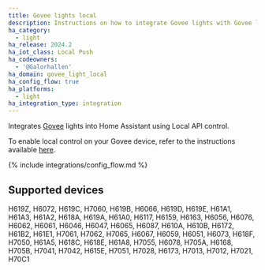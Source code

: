 ```yaml
---
title: Govee lights local
description: Instructions on how to integrate Govee lights with Govee local API
ha_category:
  - light
ha_release: 2024.2
ha_iot_class: Local Push
ha_codeowners:
  - '@Galorhallen'
ha_domain: govee_light_local
ha_config_flow: true
ha_platforms:
  - light
ha_integration_type: integration
---
```


Integrates [Govee](https://www.govee.com/) lights into Home Assistant using Local API control.

To enable local control on your Govee device, refer to the instructions available [here](https://app-h5.govee.com/user-manual/wlan-guide).

{% include integrations/config_flow.md %}

## Supported devices

H619Z, H6072, H619C, H7060, H619B, H6066, H619D, H619E, H61A1, H61A3, H61A2, H618A, H619A, H61A0, H6117, H6159, H6163, H6056, H6076, H6062, H6061, H6046, H6047, H6065, H6087, H610A, H610B, H6172, H61B2, H61E1, H7061, H7062, H7065, H6067, H6059, H6051, H6073, H618F, H7050, H61A5, H618C, H618E, H61A8, H7055, H6078, H705A, H6168, H705B, H7041, H7042, H615E, H7051, H7028, H6173, H7013, H7012, H7021, H70C1
